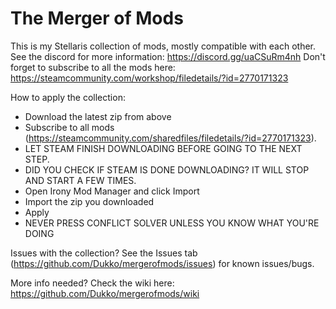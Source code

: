 # The Merger of Mods
This is my Stellaris collection of mods, mostly compatible with each other. See the discord for more information: https://discord.gg/uaCSuRm4nh
Don't forget to subscribe to all the mods here: https://steamcommunity.com/workshop/filedetails/?id=2770171323

How to apply the collection:
- Download the latest zip from above
- Subscribe to all mods (https://steamcommunity.com/sharedfiles/filedetails/?id=2770171323). 
- LET STEAM FINISH DOWNLOADING BEFORE GOING TO THE NEXT STEP.
- DID YOU CHECK IF STEAM IS DONE DOWNLOADING? IT WILL STOP AND START A FEW TIMES.
- Open Irony Mod Manager and click Import
- Import the zip you downloaded
- Apply
- NEVER PRESS CONFLICT SOLVER UNLESS YOU KNOW WHAT YOU'RE DOING

Issues with the collection?
See the Issues tab (https://github.com/Dukko/mergerofmods/issues) for known issues/bugs.

More info needed?
Check the wiki here: https://github.com/Dukko/mergerofmods/wiki
